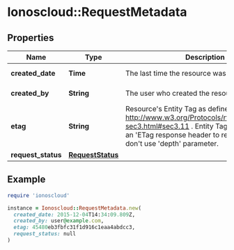 # Ionoscloud::RequestMetadata

## Properties

| Name | Type | Description | Notes |
| ---- | ---- | ----------- | ----- |
| **created_date** | **Time** | The last time the resource was created | [optional][readonly] |
| **created_by** | **String** | The user who created the resource. | [optional][readonly] |
| **etag** | **String** | Resource&#39;s Entity Tag as defined in http://www.w3.org/Protocols/rfc2616/rfc2616-sec3.html#sec3.11 . Entity Tag is also added as an &#39;ETag response header to requests which don&#39;t use &#39;depth&#39; parameter.  | [optional][readonly] |
| **request_status** | [**RequestStatus**](RequestStatus.md) |  | [optional] |

## Example

```ruby
require 'ionoscloud'

instance = Ionoscloud::RequestMetadata.new(
  created_date: 2015-12-04T14:34:09.809Z,
  created_by: user@example.com,
  etag: 45480eb3fbfc31f1d916c1eaa4abdcc3,
  request_status: null
)
```

